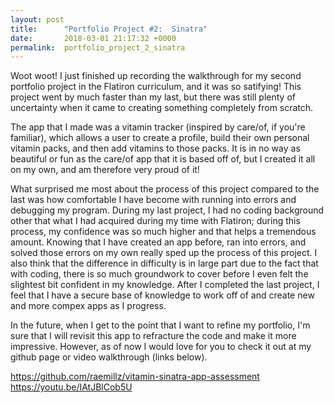 ```yaml
---
layout: post
title:      "Portfolio Project #2:  Sinatra"
date:       2018-03-01 21:17:32 +0000
permalink:  portfolio_project_2_sinatra
---
```



Woot woot! I just finished up recording the walkthrough for my second portfolio project in the Flatiron curriculum, and it was so satifying! This project went by much faster than my last, but there was still plenty of uncertainty when it came to creating something completely from scratch.

The app that I made was a vitamin tracker (inspired by care/of, if you're familiar), which allows a user to create a profile, build their own personal vitamin packs, and then add vitamins to those packs. It is in no way as beautiful or fun as the care/of app that it is based off of, but I created it all on my own, and am therefore very proud of it! 

What surprised me most about the process of this project compared to the last was how comfortable I have become with running into errors and debugging my program. During my last project, I had no coding background other that what I had acquired during my time with Flatiron; during this process, my confidence was so much higher and that helps a tremendous amount. Knowing that I have created an app before, ran into errors, and solved those errors on my own really sped up the process of this project. I also think that the difference in difficulty is in large part due to the fact that with coding, there is so much groundwork to cover before I even felt the slightest bit confident in my knowledge. After I completed the last project, I feel that I have a secure base of knowledge to work off of and create new and more compex apps as I progress.

In the future, when I get to the point that I want to refine my portfolio, I'm sure that I will revisit this app to refracture the code and make it more impressive. However, as of now I would love for  you to check it out at my github page or video walkthrough (links below).

https://github.com/raemillz/vitamin-sinatra-app-assessment
https://youtu.be/IAtJBlCob5U
